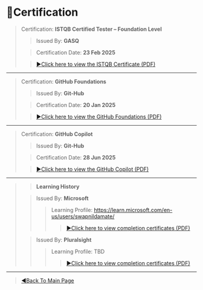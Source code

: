 # 📜Certification

> Certification: **ISTQB Certified Tester – Foundation Level**
>> Issued By: **GASQ**
> 
>> Certification Date: **23 Feb 2025**
>
>> [▶Click here to view the ISTQB Certificate (PDF)](certificates/ISTQB%20Certified%20Tester%20–%20Foundation%20Level.pdf)

---

> Certification: **GitHub Foundations**
> 
>> Issued By: **Git-Hub**
> 
>> Certification Date: **20 Jan 2025**
> 
>>[▶Click here to view the GitHub Foundations (PDF)](certificates/GitHub-Foundations.pdf)

---

> Certification: **GitHub Copilot**
>>Issued By: **Git-Hub**
> 
>>Certification Date: **28 Jun 2025**
> 
>> [▶Click here to view the GitHub Copilot (PDF)](certificates/GitHub-Copilot.pdf)

---

>> **Learning History** 
> 
>> Issued By: **Microsoft**
>>> Learning Profile: https://learn.microsoft.com/en-us/users/swapnildamate/
>>>> [▶Click here to view completion certificates (PDF)](certificates/microsoft)
>
>> Issued By: **Pluralsight**
>>> Learning Profile: TBD
>>>> [▶Click here to view completion certificates (PDF)](certificates/pluralsight)

---

>[◀Back To Main Page](README.md)
